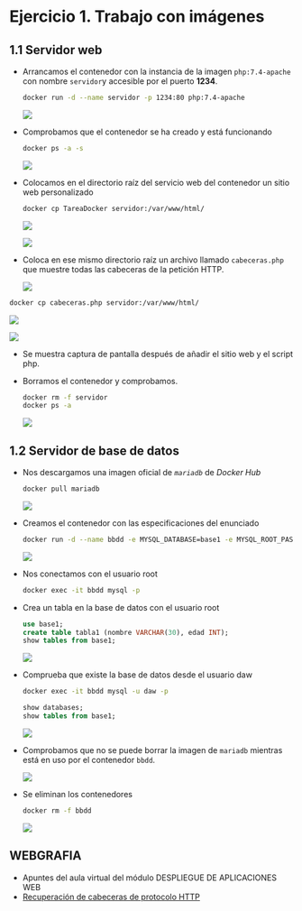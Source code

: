 # Ejercicio 1. Trabajo con imágenes

## 1.1 Servidor web

* Arrancamos el contenedor con la instancia de la imagen `php:7.4-apache` con nombre `servidor`y accesible por el puerto **1234**.

  ```bash
  docker run -d --name servidor -p 1234:80 php:7.4-apache
  ```

  ![](\capturas\cap01.png)

* Comprobamos que el contenedor se ha creado y está funcionando

  ```bash
  docker ps -a -s
  ```

  ![](C:\Users\aprei\OneDrive\Documentos\TAREA_DOCKER\Ejercicio_01\capturas\cap02.png)

* Colocamos en el directorio raíz del servicio web del contenedor un sitio web personalizado

  ```bash
  docker cp TareaDocker servidor:/var/www/html/
  ```

  ![](C:\Users\aprei\OneDrive\Documentos\TAREA_DOCKER\Ejercicio_01\capturas\cap04.png)

  

  ![](C:\Users\aprei\OneDrive\Documentos\TAREA_DOCKER\Ejercicio_01\capturas\cap03.png)

  

* Coloca en ese mismo directorio raíz un archivo llamado `cabeceras.php` que muestre todas las cabeceras de la petición HTTP. 

  ![](C:\Users\aprei\OneDrive\Documentos\TAREA_DOCKER\Ejercicio_01\capturas\cap05.png)

```bash
docker cp cabeceras.php servidor:/var/www/html/
```

![](C:\Users\aprei\OneDrive\Documentos\TAREA_DOCKER\Ejercicio_01\capturas\cap06.png)

![](C:\Users\aprei\OneDrive\Documentos\TAREA_DOCKER\Ejercicio_01\capturas\cap07.png)

* Se muestra captura de pantalla después de añadir el sitio web y el script php.

* Borramos el contenedor y comprobamos.

  ```bash
  docker rm -f servidor
  docker ps -a 
  ```

  ![](C:\Users\aprei\OneDrive\Documentos\TAREA_DOCKER\Ejercicio_01\capturas\cap09.png)



## 1.2 Servidor de base de datos

* Nos descargamos una imagen oficial de *`mariadb`* de *Docker Hub*

  ```bash
  docker pull mariadb
  ```

  ![](C:\Users\aprei\OneDrive\Documentos\TAREA_DOCKER\Ejercicio_01\capturas\cap10.png)

* Creamos el contenedor con las especificaciones del enunciado

  ```bash
  docker run -d --name bbdd -e MYSQL_DATABASE=base1 -e MYSQL_ROOT_PASSWORD=root -e MYSQL_USER=daw -e MYSQL_PASSWORD=laboral1 mariadb
  ```

  ![](C:\Users\aprei\OneDrive\Documentos\TAREA_DOCKER\Ejercicio_01\capturas\cap11.png)

* Nos conectamos con el usuario root

  ```bash
  docker exec -it bbdd mysql -p
  ```

* Crea un tabla en la base de datos con el usuario root

  ```sql
  use base1;
  create table tabla1 (nombre VARCHAR(30), edad INT);
  show tables from base1;
  ```

  ![](C:\Users\aprei\OneDrive\Documentos\TAREA_DOCKER\Ejercicio_01\capturas\cap12.png)

 * Comprueba que existe la base de datos desde el usuario daw

   ```bash
   docker exec -it bbdd mysql -u daw -p
   ```

   ```sql
   show databases;
   show tables from base1;
   ```

   ![](C:\Users\aprei\OneDrive\Documentos\TAREA_DOCKER\Ejercicio_01\capturas\cap13.png)

* Comprobamos que no se puede borrar la imagen de `mariadb` mientras está en uso por el contenedor `bbdd`.

  ![](C:\Users\aprei\OneDrive\Documentos\TAREA_DOCKER\Ejercicio_01\capturas\cap14.png)

* Se eliminan los contenedores

  ```bash
  docker rm -f bbdd
  ```

  ![](C:\Users\aprei\OneDrive\Documentos\TAREA_DOCKER\Ejercicio_01\capturas\cap15.png)



## WEBGRAFIA

* Apuntes del aula virtual del módulo DESPLIEGUE DE APLICACIONES WEB
* [Recuperación de cabeceras de protocolo HTTP](https://www.php.net/manual/en/function.getallheaders.php)

